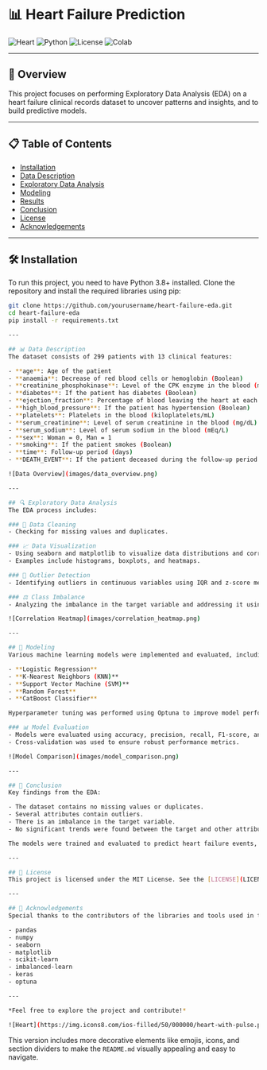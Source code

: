 # 📊 Heart Failure Prediction

![Heart](https://img.shields.io/badge/Heart%20Failure-EDA-blue)
![Python](https://img.shields.io/badge/Python-3.8%2B-yellowgreen)
![License](https://img.shields.io/badge/License-MIT-green)
![Colab](https://img.shields.io/badge/Google%20Colab-Enabled-orange)

---

## 🌟 Overview
This project focuses on performing Exploratory Data Analysis (EDA) on a heart failure clinical records dataset to uncover patterns and insights, and to build predictive models.

---

## 📋 Table of Contents
- [Installation](#installation)
- [Data Description](#data-description)
- [Exploratory Data Analysis](#exploratory-data-analysis)
- [Modeling](#modeling)
- [Results](#results)
- [Conclusion](#conclusion)
- [License](#license)
- [Acknowledgements](#acknowledgements)

---

## 🛠️ Installation
To run this project, you need to have Python 3.8+ installed. Clone the repository and install the required libraries using pip:

```bash
git clone https://github.com/yourusername/heart-failure-eda.git
cd heart-failure-eda
pip install -r requirements.txt

---

## 📊 Data Description
The dataset consists of 299 patients with 13 clinical features:

- **age**: Age of the patient
- **anaemia**: Decrease of red blood cells or hemoglobin (Boolean)
- **creatinine_phosphokinase**: Level of the CPK enzyme in the blood (mcg/L)
- **diabetes**: If the patient has diabetes (Boolean)
- **ejection_fraction**: Percentage of blood leaving the heart at each contraction
- **high_blood_pressure**: If the patient has hypertension (Boolean)
- **platelets**: Platelets in the blood (kiloplatelets/mL)
- **serum_creatinine**: Level of serum creatinine in the blood (mg/dL)
- **serum_sodium**: Level of serum sodium in the blood (mEq/L)
- **sex**: Woman = 0, Man = 1
- **smoking**: If the patient smokes (Boolean)
- **time**: Follow-up period (days)
- **DEATH_EVENT**: If the patient deceased during the follow-up period (Boolean)

![Data Overview](images/data_overview.png)

---

## 🔍 Exploratory Data Analysis
The EDA process includes:

### 🔧 Data Cleaning
- Checking for missing values and duplicates.

### 📈 Data Visualization
- Using seaborn and matplotlib to visualize data distributions and correlations.
- Examples include histograms, boxplots, and heatmaps.

### 🚨 Outlier Detection
- Identifying outliers in continuous variables using IQR and z-score methods.

### ⚖️ Class Imbalance
- Analyzing the imbalance in the target variable and addressing it using SMOTE.

![Correlation Heatmap](images/correlation_heatmap.png)

---

## 🧠 Modeling
Various machine learning models were implemented and evaluated, including:

- **Logistic Regression**
- **K-Nearest Neighbors (KNN)**
- **Support Vector Machine (SVM)**
- **Random Forest**
- **CatBoost Classifier**

Hyperparameter tuning was performed using Optuna to improve model performance.

### 📊 Model Evaluation
- Models were evaluated using accuracy, precision, recall, F1-score, and ROC-AUC.
- Cross-validation was used to ensure robust performance metrics.

![Model Comparison](images/model_comparison.png)

---

## 📌 Conclusion
Key findings from the EDA:

- The dataset contains no missing values or duplicates.
- Several attributes contain outliers.
- There is an imbalance in the target variable.
- No significant trends were found between the target and other attributes.

The models were trained and evaluated to predict heart failure events, with Logistic Regression providing the best balance of precision and recall.

---

## 📜 License
This project is licensed under the MIT License. See the [LICENSE](LICENSE) file for details.

---

## 🙏 Acknowledgements
Special thanks to the contributors of the libraries and tools used in this project, including:

- pandas
- numpy
- seaborn
- matplotlib
- scikit-learn
- imbalanced-learn
- keras
- optuna

---

*Feel free to explore the project and contribute!*

![Heart](https://img.icons8.com/ios-filled/50/000000/heart-with-pulse.png)
```

This version includes more decorative elements like emojis, icons, and section dividers to make the `README.md` visually appealing and easy to navigate.
